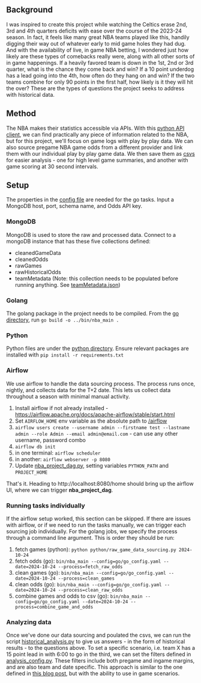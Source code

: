 ## Background

I was inspired to create this project while watching the Celtics erase 2nd, 3rd and 4th quarters deficits with ease over the course of the 2023-24 season. In fact, it feels like many great NBA teams played like this, handily digging their way out of whatever early to mid game holes they had dug. And with the availability of live, in game NBA betting, I wondered just how likely are these types of comebacks really were, along with all other sorts of in game happenings. If a heavily favored team is down in the 1st, 2nd or 3rd quarter, what is the chance they come back and win? If a 10 point underdog has a lead going into the 4th, how often do they hang on and win? If the two teams combine for only 90 points in the first half, how likely is it they will hit the over? These are the types of questions the project seeks to address with historical data.

## Method

The NBA makes their statistics accessible via APIs. With this [python API client](https://github.com/swar/nba_api), we can find practically any piece of information related to the NBA, but for this project, we'll focus on game logs with play by play data. We can also source pregame NBA game odds from a different provider and link them with our individual play by play game data. We then save them as [csvs](csvs) for easier analysis - one for high level game summaries, and another with game scoring at 30 second intervals.

## Setup

The properties in the [config file](go/go_config.yaml) are needed for the go tasks. Input a MongoDB host, port, schema name, and Odds API key. 

### **MongoDB**

MongoDB is used to store the raw and processed data. Connect to a mongoDB instance that has these five collections defined:
* cleanedGameData
* cleanedOdds
* rawGames
* rawHistoricalOdds
* teamMetadata (Note: this collection needs to be populated before running anything. See [teamMetadata.json](mongodb/teamMetadata.json))

### **Golang** 

The golang package in the project needs to be compiled. From the [go directory](go), run `go build -o ../bin/nba_main .`

### **Python** 

Python files are under the [python directory](python). Ensure relevant packages are installed with `pip install -r requirements.txt`

### **Airflow**

We use airflow to handle the data sourcing process. The process runs once, nightly, and collects data for the T+2 date. This lets us collect data throughout a season with minimal manual activity.
1. Install airflow if not already installed - https://airflow.apache.org/docs/apache-airflow/stable/start.html
2. Set `AIRFLOW_HOME` env variable as the absolute path to [/airflow](airflow)
3. `airflow users create --username admin --firstname test --lastname admin --role Admin --email admin@email.com` - can use any other username, password combo
4. `airflow db init` 
5. in one terminal: `airflow scheduler` 
6. in another: `airflow webserver -p 8080`
7. Update [nba_project_dag.py](airflow/dags/nba_project_dag.py), setting variables `PYTHON_PATH` and `PROJECT_HOME`

That's it. Heading to http://localhost:8080/home should bring up the airflow UI, where we can trigger **nba_project_dag**. 

### **Running tasks individually** 

If the airflow setup worked, this section can be skipped. If there are issues with airflow, or if we need to run the tasks manually, we can trigger each sourcing job individually. For the golang jobs, we specify the process through a command line argument. This is order they should be run: 
1. fetch games (python): `python python/raw_game_data_sourcing.py 2024-10-24`
2. fetch odds (go): `bin/nba_main --config=go/go_config.yaml --date=2024-10-24 --process=fetch_raw_odds`
3. clean games (go): `bin/nba_main --config=go/go_config.yaml --date=2024-10-24 --process=clean_games`
4. clean odds (go): `bin/nba_main --config=go/go_config.yaml --date=2024-10-24 --process=clean_raw_odds`
5. combine games and odds to csv (go): `bin/nba_main --config=go/go_config.yaml --date=2024-10-24 --process=combine_game_and_odds`

### **Analyzing data** 

Once we've done our data sourcing and poulated the csvs, we can run the script [historical_analysis.py](python/historical_analysis.py) to give us answers - in the form of historical results - to the questions above. To set a specific scenario, i.e. team X has a 15 point lead in with 6:00 to go in the third, we can set the filters defined in [analysis_config.py](python/analysis_config.py.py). These filters include both pregame and ingame margins, and are also team and date specific. This approach is similar to the one defined in [this blog post](https://plusevanalytics.wordpress.com/2024/02/02/sampling-using-tightness-and-boost/), but with the ability to use in game scenarios.
